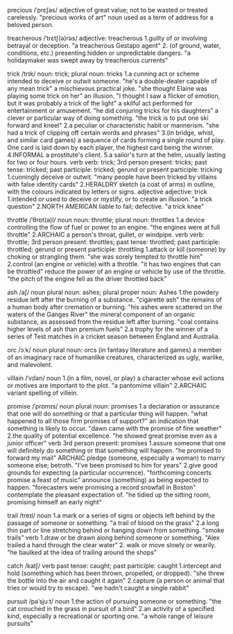 
precious /ˈprɛʃəs/ 
adjective
of great value; not to be wasted or treated carelessly.
"precious works of art"
noun
used as a term of address for a beloved person.

treacherous /ˈtrɛtʃ(ə)rəs/
adjective: treacherous
1.guilty of or involving betrayal or deception.
"a treacherous Gestapo agent"
2. (of ground, water, conditions, etc.) presenting hidden or unpredictable dangers.
"a holidaymaker was swept away by treacherous currents"

trick /trɪk/
noun: trick; plural noun: tricks
1.a cunning act or scheme intended to deceive or outwit someone.
"he's a double-dealer capable of any mean trick"
a mischievous practical joke.
"she thought Elaine was playing some trick on her"
an illusion.
"I thought I saw a flicker of emotion, but it was probably a trick of the light"
a skilful act performed for entertainment or amusement.
"he did conjuring tricks for his daughters"
a clever or particular way of doing something.
"the trick is to put one ski forward and kneel"
2.a peculiar or characteristic habit or mannerism.
"she had a trick of clipping off certain words and phrases"
3.(in bridge, whist, and similar card games) a sequence of cards forming a single round of play. One card is laid down by each player, the highest card being the winner.
4.INFORMAL
a prostitute's client.
5.a sailor's turn at the helm, usually lasting for two or four hours.
verb
verb: trick; 3rd person present: tricks; past tense: tricked; past participle: tricked; gerund or present participle: tricking
1.cunningly deceive or outwit.
"many people have been tricked by villains with false identity cards"
2.HERALDRY
sketch (a coat of arms) in outline, with the colours indicated by letters or signs.
adjective
adjective: trick
1.intended or used to deceive or mystify, or to create an illusion.
"a trick question"
2.NORTH AMERICAN
liable to fail; defective.
"a trick knee"


throttle /ˈθrɒt(ə)l/
noun
noun: throttle; plural noun: throttles
1.a device controlling the flow of fuel or power to an engine.
"the engines were at full throttle"
2.ARCHAIC
a person's throat, gullet, or windpipe.
verb
verb: throttle; 3rd person present: throttles; past tense: throttled; past participle: throttled; gerund or present participle: throttling
1.attack or kill (someone) by choking or strangling them.
"she was sorely tempted to throttle him"
2.control (an engine or vehicle) with a throttle.
"it has two engines that can be throttled"
reduce the power of an engine or vehicle by use of the throttle.
"the pitch of the engine fell as the driver throttled back"

ash /aʃ/
noun
plural noun: ashes; plural proper noun: Ashes
1.the powdery residue left after the burning of a substance.
"cigarette ash"
the remains of a human body after cremation or burning.
"his ashes were scattered on the waters of the Ganges River"
the mineral component of an organic substance, as assessed from the residue left after burning.
"coal contains higher levels of ash than premium fuels"
2.a trophy for the winner of a series of Test matches in a cricket season between England and Australia.

orc /ɔːk/
noun plural noun: orcs
(in fantasy literature and games) a member of an imaginary race of humanlike creatures, characterized as ugly, warlike, and malevolent.

villain /ˈvɪlən/
noun
1.(in a film, novel, or play) a character whose evil actions or motives are important to the plot.
"a pantomime villain"
2.ARCHAIC
variant spelling of villein.

promise /ˈprɒmɪs/
noun
plural noun: promises
1.a declaration or assurance that one will do something or that a particular thing will happen.
"what happened to all those firm promises of support?"
an indication that something is likely to occur.
"dawn came with the promise of fine weather"
2.the quality of potential excellence.
"he showed great promise even as a junior officer"
verb
3rd person present: promises
1.assure someone that one will definitely do something or that something will happen.
"he promised to forward my mail"
ARCHAIC
pledge (someone, especially a woman) to marry someone else; betroth.
"I've been promised to him for years"
2.give good grounds for expecting (a particular occurrence).
"forthcoming concerts promise a feast of music"
announce (something) as being expected to happen.
"forecasters were promising a record snowfall in Boston"
contemplate the pleasant expectation of.
"he tidied up the sitting room, promising himself an early night"

trail /treɪl/
noun
1.a mark or a series of signs or objects left behind by the passage of someone or something.
"a trail of blood on the grass"
2.a long thin part or line stretching behind or hanging down from something.
"smoke trails"
verb
1.draw or be drawn along behind someone or something.
"Alex trailed a hand through the clear water"
2. walk or move slowly or wearily.
"he baulked at the idea of trailing around the shops"

catch /katʃ/
verb
past tense: caught; past participle: caught
1.intercept and hold (something which has been thrown, propelled, or dropped).
"she threw the bottle into the air and caught it again"
2.capture (a person or animal that tries or would try to escape).
"we hadn't caught a single rabbit"

pursuit /pəˈsjuːt/
noun
1.the action of pursuing someone or something.
"the cat crouched in the grass in pursuit of a bird"
2.an activity of a specified kind, especially a recreational or sporting one.
"a whole range of leisure pursuits"

